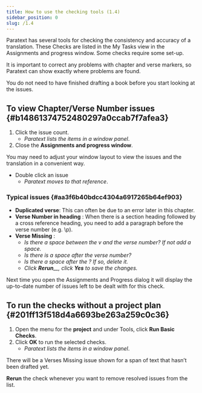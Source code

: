 ```yaml
---
title: How to use the checking tools (1.4)
sidebar_position: 0
slug: /1.4
---
```




Paratext has several tools for checking the consistency and accuracy of a translation. These Checks are listed in the My Tasks view in the Assignments and progress window. Some checks require some set-up.


It is important to correct any problems with chapter and verse markers, so Paratext can show exactly where problems are found.


You do not need to have finished drafting a book before you start looking at the issues.


## To view Chapter/Verse Number issues {#b14861374752480297a0ccab7f7afea3}

1. Click the issue count.
	- _Paratext lists the items in a window panel_.
1. Close the **Assignments and progress window**.

You may need to adjust your window layout to view the issues and the translation in a convenient way.

- Double click an issue
	- _Paratext moves to that reference_.

### Typical issues {#aa3f6b40bdcc4304a6917265b64ef903}

- **Duplicated verse**: This can often be due to an error later in this chapter.
- **Verse Number in heading** : When there is a section heading followed by a cross reference heading, you need to add a paragraph before the verse number (e.g. \p).
- **Verse Missing** :
	- _Is there a space between the v and the verse number? If not add a space._
	- _Is there is a space after the verse number?_
	- _Is there a space after the \? If so, delete it._
	- _Click_ _**Rerun**__, click_ _**Yes**_ _to save the changes._

Next time you open the Assignments and Progress dialog it will display the up-to-date number of issues left to be dealt with for this check.


## To run the checks without a project plan {#201ff13f518d4a6693be263a259c0c36}

1. Open the menu for the **project** and under Tools, click **Run Basic Checks**.
1. Click **OK** to run the selected checks.
	- _Paratext lists the items in a window panel_.

There will be a Verses Missing issue shown for a span of text that hasn’t been drafted yet.


**Rerun** the check whenever you want to remove resolved issues from the list.

